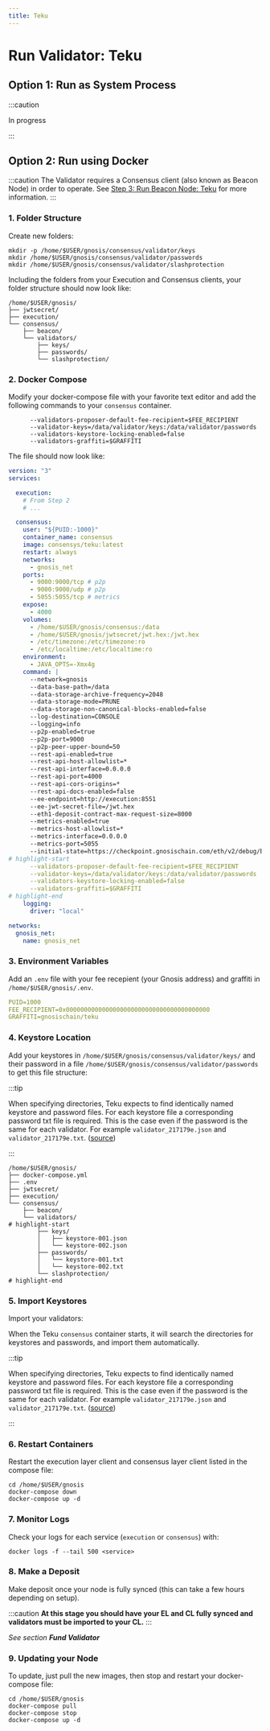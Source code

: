 ```yaml
---
title: Teku
---
```


# Run Validator: Teku

## Option 1: Run as System Process

:::caution

In progress

:::

## Option 2: Run using Docker

:::caution
The Validator requires a Consensus client (also known as Beacon Node) in order to operate. See [Step 3: Run Beacon Node: Teku](../../beacon/teku.md) for more information.
:::

### 1. Folder Structure

Create new folders:

```shell
mkdir -p /home/$USER/gnosis/consensus/validator/keys
mkdir /home/$USER/gnosis/consensus/validator/passwords
mkdir /home/$USER/gnosis/consensus/validator/slashprotection
```

Including the folders from your Execution and Consensus clients, your folder structure should now look like:

```shell
/home/$USER/gnosis/
├── jwtsecret/
├── execution/
└── consensus/
    ├── beacon/
    └── validators/
        ├── keys/
        ├── passwords/
        └── slashprotection/
```

### 2. Docker Compose

Modify your docker-compose file with your favorite text editor and add the following commands to your `consensus` container.

```
      --validators-proposer-default-fee-recipient=$FEE_RECIPIENT
      --validator-keys=/data/validator/keys:/data/validator/passwords
      --validators-keystore-locking-enabled=false
      --validators-graffiti=$GRAFFITI
```

The file should now look like:

```yaml title="/home/$USER/gnosis/docker-compose.yml" showLineNumbers
version: "3"
services:

  execution:
    # From Step 2
    # ... 

  consensus:
    user: "${PUID:-1000}"
    container_name: consensus
    image: consensys/teku:latest
    restart: always
    networks:
      - gnosis_net
    ports:
      - 9000:9000/tcp # p2p
      - 9000:9000/udp # p2p
      - 5055:5055/tcp # metrics
    expose:
      - 4000
    volumes:
      - /home/$USER/gnosis/consensus:/data
      - /home/$USER/gnosis/jwtsecret/jwt.hex:/jwt.hex
      - /etc/timezone:/etc/timezone:ro
      - /etc/localtime:/etc/localtime:ro
    environment:
      - JAVA_OPTS=-Xmx4g
    command: |
      --network=gnosis
      --data-base-path=/data
      --data-storage-archive-frequency=2048
      --data-storage-mode=PRUNE
      --data-storage-non-canonical-blocks-enabled=false
      --log-destination=CONSOLE
      --logging=info
      --p2p-enabled=true
      --p2p-port=9000
      --p2p-peer-upper-bound=50
      --rest-api-enabled=true
      --rest-api-host-allowlist=*
      --rest-api-interface=0.0.0.0
      --rest-api-port=4000
      --rest-api-cors-origins=*
      --rest-api-docs-enabled=false
      --ee-endpoint=http://execution:8551
      --ee-jwt-secret-file=/jwt.hex
      --eth1-deposit-contract-max-request-size=8000
      --metrics-enabled=true
      --metrics-host-allowlist=*
      --metrics-interface=0.0.0.0
      --metrics-port=5055
      --initial-state=https://checkpoint.gnosischain.com/eth/v2/debug/beacon/states/finalized
# highlight-start
      --validators-proposer-default-fee-recipient=$FEE_RECIPIENT
      --validator-keys=/data/validator/keys:/data/validator/passwords
      --validators-keystore-locking-enabled=false
      --validators-graffiti=$GRAFFITI
# highlight-end
    logging:
      driver: "local"

networks:
  gnosis_net:
    name: gnosis_net
```


### 3. Environment Variables

Add an `.env` file with your fee recepient (your Gnosis address) and graffiti in `/home/$USER/gnosis/.env`.

```yaml title="/home/$USER/gnosis/.env"
PUID=1000
FEE_RECIPIENT=0x0000000000000000000000000000000000000000
GRAFFITI=gnosischain/teku
```

### 4. Keystore Location

Add your keystores in `/home/$USER/gnosis/consensus/validator/keys/` and their password in a file `/home/$USER/gnosis/consensus/validator/passwords` to get this file structure:

:::tip

When specifying directories, Teku expects to find identically named keystore and password files. For each keystore file a corresponding password txt file is required. This is the case even if the password is the same for each validator. For example `validator_217179e.json` and `validator_217179e.txt`. ([source](https://docs.teku.consensys.net/en/latest/Reference/CLI/CLI-Syntax/#validator-keys))

:::

```shell
/home/$USER/gnosis/
├── docker-compose.yml
├── .env
├── jwtsecret/
├── execution/
└── consensus/
    ├── beacon/
    └── validators/
# highlight-start
        ├── keys/
        │   ├── keystore-001.json
        │   └── keystore-002.json
        ├── passwords/
        │   └── keystore-001.txt
        │   └── keystore-002.txt
        └── slashprotection/
# highlight-end
```


### 5. Import Keystores

Import your validators:

When the Teku `consensus` container starts, it will search the directories for keystores and passwords, and import them automatically.

:::tip

When specifying directories, Teku expects to find identically named keystore and password files. For each keystore file a corresponding password txt file is required. This is the case even if the password is the same for each validator. For example `validator_217179e.json` and `validator_217179e.txt`. ([source](https://docs.teku.consensys.net/en/latest/Reference/CLI/CLI-Syntax/#validator-keys))

:::


### 6. Restart Containers

Restart the execution layer client and consensus layer client listed in the compose file:

```shell
cd /home/$USER/gnosis
docker-compose down
docker-compose up -d
```


### 7. Monitor Logs

Check your logs for each service (`execution` or `consensus`) with:

```shell
docker logs -f --tail 500 <service>
```


### 8. Make a Deposit

Make deposit once your node is fully synced (this can take a few hours depending on setup).

:::caution
**At this stage you should have your EL and CL fully synced and validators must be imported to your CL.**
:::

_See section **Fund Validator**_ 


### 9. Updating your Node

To update, just pull the new images, then stop and restart your docker-compose file:

```shell
cd /home/$USER/gnosis
docker-compose pull
docker-compose stop
docker-compose up -d
```
